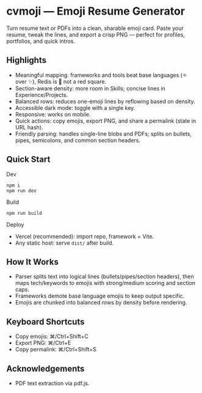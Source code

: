 # cvmoji — Emoji Resume Generator

Turn resume text or PDFs into a clean, sharable emoji card. Paste your resume, tweak the lines, and export a crisp PNG — perfect for profiles, portfolios, and quick intros.

## Highlights
- Meaningful mapping: frameworks and tools beat base languages (⚛️ over ✨), Redis is 🧱 not a red square.
- Section-aware density: more room in Skills; concise lines in Experience/Projects.
- Balanced rows: reduces one-emoji lines by reflowing based on density.
- Accessible dark mode: toggle with a single key.
- Responsive: works on mobile.
- Quick actions: copy emojis, export PNG, and share a permalink (state in URL hash).
- Friendly parsing: handles single-line blobs and PDFs; splits on bullets, pipes, semicolons, and common section headers.

## Quick Start

Dev
```
npm i
npm run dev
```

Build
```
npm run build
```

Deploy
- Vercel (recommended): import repo, framework = Vite.
- Any static host: serve `dist/` after build.

## How It Works
- Parser splits text into logical lines (bullets/pipes/section headers), then maps tech/keywords to emojis with strong/medium scoring and section caps.
- Frameworks demote base language emojis to keep output specific.
- Emojis are chunked into balanced rows by density before rendering.

## Keyboard Shortcuts
- Copy emojis: ⌘/Ctrl+Shift+C
- Export PNG: ⌘/Ctrl+E
- Copy permalink: ⌘/Ctrl+Shift+S

## Acknowledgements
- PDF text extraction via pdf.js.
